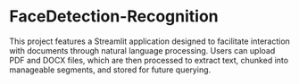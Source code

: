 # FaceDetection-Recognition
This project features a Streamlit application designed to facilitate interaction with documents through natural language processing. Users can upload PDF and DOCX files, which are then processed to extract text, chunked into manageable segments, and stored for future querying.
